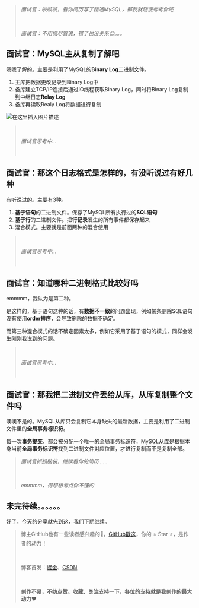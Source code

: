 > *面试官：咳咳咳，看你简历写了精通MySQL，那我就随便考考你吧*
>
> <br/>
>
> *面试官：不用慌尽管说，错了也没关系😊。。。*


## 面试官：MySQL主从复制了解吧

嗯嗯了解的。主要是利用了MySQL的**Binary Log**二进制文件。

1. 主库把数据更改记录到Binary Log中
2. 备库建立TCP/IP连接后通过IO线程获取Binary Log，同时将Binary Log复制到中继日志**Relay Log**
3. 备库再读取Realy Log将数据进行复制

![在这里插入图片描述](https://img-blog.csdnimg.cn/direct/4534eaef8b434c15a1931ac152b43c87.png#pic_center)

> <br/>
>
> *面试官思考中…*
>
> <br/>

## 面试官：那这个日志格式是怎样的，有没听说过有好几种

有听说过的。主要有3种。

1. **基于语句**的二进制文件。保存了MySQL所有执行过的**SQL语句**
2. **基于行**的二进制文件。把**行记录**发生的所有事件都保存起来
3. 混合模式。主要就是前面两种的混合使用

> <br/>
>
> *面试官思考中…*
>
> <br/>

## 面试官：知道哪种二进制格式比较好吗

emmmm，我认为是第二种。

是这样的，基于语句这种的话，有**数据不一致**的问题出现，例如某条删除SQL语句没有使用**order排序**，会导致删除的数据不确定。

而第三种混合模式的话不确定因素太多，例如它采用了基于语句的模式，同样会发生刚刚我说到的问题。

> <br/>
>
> *面试官思考中…*
>
> <br/>

## 面试官：那我把二进制文件丢给从库，从库复制整个文件吗

噢噢不是的。MySQL从库只会复制它本身缺失的最新数据，主要是利用了二进制文件里的**全局事务标识符**。

每一次**事务提交**，都会被分配一个唯一的全局事务标识符，MySQL从库是根据本身当前**全局事务标识符**找到二进制文件对应位置，才进行复制而不是复制全部。

> *面试官抓抓脑袋，继续看你的简历......*
>
> <br/>
>
> *emmmm，得想想考点你不懂的*

## 未完待续。。。。。。

好了，今天的分享就先到这，我们下期继续。

> 博主GitHub也有一些读者感兴趣的💪，[GitHub戳这](https://github.com/hdgaadd)，你的 ⭐️ Star ⭐️，是作者的动力！
>
> <br/>
>
> 博客首发：[掘金](https://juejin.cn/user/853686632850381/posts)、[CSDN](https://blog.csdn.net/hdgaadd)
>
> <br/>
>
> **创作不易，不妨点赞、收藏、关注支持一下，各位的支持就是我创作的最大动力**❤️